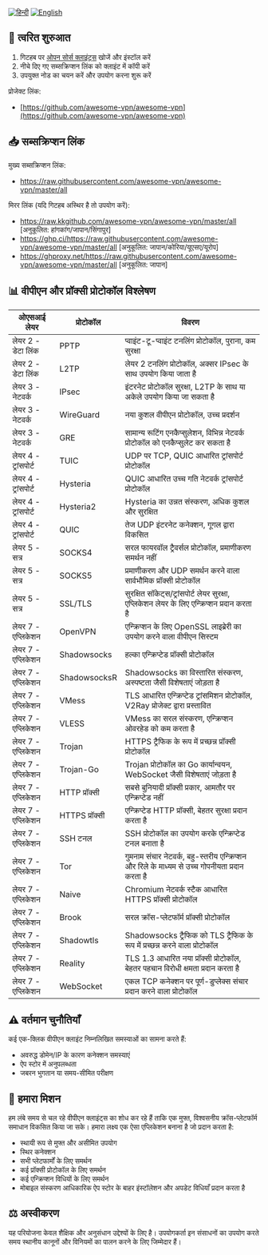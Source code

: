 [![हिन्दी](https://img.shields.io/badge/भाषा-हिन्दी-red)](README_HI.md)
[![English](https://img.shields.io/badge/Language-English-red)](README.md)

## 🚀 त्वरित शुरुआत

1. गिटहब पर [ओपन सोर्स क्लाइंट्स](https://github.com/awesome-vpn/awesome-vpn/wiki/Clients) खोजें और इंस्टॉल करें
2. नीचे दिए गए सब्सक्रिप्शन लिंक को क्लाइंट में कॉपी करें
3. उपयुक्त नोड का चयन करें और उपयोग करना शुरू करें

प्रोजेक्ट लिंक:
- [https://github.com/awesome-vpn/awesome-vpn](https://github.com/awesome-vpn/awesome-vpn)

## 📥 सब्सक्रिप्शन लिंक

मुख्य सब्सक्रिप्शन लिंक:
- https://raw.githubusercontent.com/awesome-vpn/awesome-vpn/master/all

मिरर लिंक (यदि गिटहब अस्थिर है तो उपयोग करें):
- https://raw.kkgithub.com/awesome-vpn/awesome-vpn/master/all [अनुकूलित: हांगकांग/जापान/सिंगापुर]
- https://ghp.ci/https://raw.githubusercontent.com/awesome-vpn/awesome-vpn/master/all [अनुकूलित: जापान/कोरिया/यूएसए/यूरोप]
- https://ghproxy.net/https://raw.githubusercontent.com/awesome-vpn/awesome-vpn/master/all [अनुकूलित: जापान]

## 📊 वीपीएन और प्रॉक्सी प्रोटोकॉल विश्लेषण

| ओएसआई लेयर | प्रोटोकॉल | विवरण |
|------------|-----------|--------|
| लेयर 2 - डेटा लिंक | PPTP | प्वाइंट-टू-प्वाइंट टनलिंग प्रोटोकॉल, पुराना, कम सुरक्षा |
| लेयर 2 - डेटा लिंक | L2TP | लेयर 2 टनलिंग प्रोटोकॉल, अक्सर IPsec के साथ उपयोग किया जाता है |
| लेयर 3 - नेटवर्क | IPsec | इंटरनेट प्रोटोकॉल सुरक्षा, L2TP के साथ या अकेले उपयोग किया जा सकता है |
| लेयर 3 - नेटवर्क | WireGuard | नया कुशल वीपीएन प्रोटोकॉल, उच्च प्रदर्शन |
| लेयर 3 - नेटवर्क | GRE | सामान्य रूटिंग एनकैप्सुलेशन, विभिन्न नेटवर्क प्रोटोकॉल को एनकैप्सुलेट कर सकता है |
| लेयर 4 - ट्रांसपोर्ट | TUIC | UDP पर TCP, QUIC आधारित ट्रांसपोर्ट प्रोटोकॉल |
| लेयर 4 - ट्रांसपोर्ट | Hysteria | QUIC आधारित उच्च गति नेटवर्क ट्रांसपोर्ट प्रोटोकॉल |
| लेयर 4 - ट्रांसपोर्ट | Hysteria2 | Hysteria का उन्नत संस्करण, अधिक कुशल और सुरक्षित |
| लेयर 4 - ट्रांसपोर्ट | QUIC | तेज UDP इंटरनेट कनेक्शन, गूगल द्वारा विकसित |
| लेयर 5 - सत्र | SOCKS4 | सरल फायरवॉल ट्रैवर्सल प्रोटोकॉल, प्रमाणीकरण समर्थन नहीं |
| लेयर 5 - सत्र | SOCKS5 | प्रमाणीकरण और UDP समर्थन करने वाला सार्वभौमिक प्रॉक्सी प्रोटोकॉल |
| लेयर 5 - सत्र | SSL/TLS | सुरक्षित सॉकेट्स/ट्रांसपोर्ट लेयर सुरक्षा, एप्लिकेशन लेयर के लिए एन्क्रिप्शन प्रदान करता है |
| लेयर 7 - एप्लिकेशन | OpenVPN | एन्क्रिप्शन के लिए OpenSSL लाइब्रेरी का उपयोग करने वाला वीपीएन सिस्टम |
| लेयर 7 - एप्लिकेशन | Shadowsocks | हल्का एन्क्रिप्टेड प्रॉक्सी प्रोटोकॉल |
| लेयर 7 - एप्लिकेशन | ShadowsocksR | Shadowsocks का विस्तारित संस्करण, अस्पष्टता जैसी विशेषताएं जोड़ता है |
| लेयर 7 - एप्लिकेशन | VMess | TLS आधारित एन्क्रिप्टेड ट्रांसमिशन प्रोटोकॉल, V2Ray प्रोजेक्ट द्वारा प्रस्तावित |
| लेयर 7 - एप्लिकेशन | VLESS | VMess का सरल संस्करण, एन्क्रिप्शन ओवरहेड को कम करता है |
| लेयर 7 - एप्लिकेशन | Trojan | HTTPS ट्रैफिक के रूप में प्रच्छन्न प्रॉक्सी प्रोटोकॉल |
| लेयर 7 - एप्लिकेशन | Trojan-Go | Trojan प्रोटोकॉल का Go कार्यान्वयन, WebSocket जैसी विशेषताएं जोड़ता है |
| लेयर 7 - एप्लिकेशन | HTTP प्रॉक्सी | सबसे बुनियादी प्रॉक्सी प्रकार, आमतौर पर एन्क्रिप्टेड नहीं |
| लेयर 7 - एप्लिकेशन | HTTPS प्रॉक्सी | एन्क्रिप्टेड HTTP प्रॉक्सी, बेहतर सुरक्षा प्रदान करता है |
| लेयर 7 - एप्लिकेशन | SSH टनल | SSH प्रोटोकॉल का उपयोग करके एन्क्रिप्टेड टनल बनाता है |
| लेयर 7 - एप्लिकेशन | Tor | गुमनाम संचार नेटवर्क, बहु-स्तरीय एन्क्रिप्शन और रिले के माध्यम से उच्च गोपनीयता प्रदान करता है |
| लेयर 7 - एप्लिकेशन | Naive | Chromium नेटवर्क स्टैक आधारित HTTPS प्रॉक्सी प्रोटोकॉल |
| लेयर 7 - एप्लिकेशन | Brook | सरल क्रॉस-प्लेटफॉर्म प्रॉक्सी प्रोटोकॉल |
| लेयर 7 - एप्लिकेशन | Shadowtls | Shadowsocks ट्रैफिक को TLS ट्रैफिक के रूप में प्रच्छन्न करने वाला प्रोटोकॉल |
| लेयर 7 - एप्लिकेशन | Reality | TLS 1.3 आधारित नया प्रॉक्सी प्रोटोकॉल, बेहतर पहचान विरोधी क्षमता प्रदान करता है |
| लेयर 7 - एप्लिकेशन | WebSocket | एकल TCP कनेक्शन पर पूर्ण-डुप्लेक्स संचार प्रदान करने वाला प्रोटोकॉल |

## ⚠️ वर्तमान चुनौतियाँ

कई एक-क्लिक वीपीएन क्लाइंट निम्नलिखित समस्याओं का सामना करते हैं:
- अवरुद्ध डोमेन/IP के कारण कनेक्शन समस्याएं
- ऐप स्टोर में अनुपलब्धता
- जबरन भुगतान या समय-सीमित परीक्षण

## 🔬 हमारा मिशन

हम लंबे समय से चल रहे वीपीएन क्लाइंट्स का शोध कर रहे हैं ताकि एक मुफ्त, विश्वसनीय क्रॉस-प्लेटफॉर्म समाधान विकसित किया जा सके। हमारा लक्ष्य एक ऐसा एप्लिकेशन बनाना है जो प्रदान करता है:

- स्थायी रूप से मुफ्त और असीमित उपयोग
- स्थिर कनेक्शन
- सभी प्लेटफार्मों के लिए समर्थन
- कई प्रॉक्सी प्रोटोकॉल के लिए समर्थन
- कई एन्क्रिप्शन विधियों के लिए समर्थन
- मोबाइल संस्करण आधिकारिक ऐप स्टोर के बाहर इंस्टॉलेशन और अपडेट विधियाँ प्रदान करता है

## ⚖️ अस्वीकरण

यह परियोजना केवल शैक्षिक और अनुसंधान उद्देश्यों के लिए है। उपयोगकर्ता इन संसाधनों का उपयोग करते समय स्थानीय कानूनों और विनियमों का पालन करने के लिए जिम्मेदार हैं।
